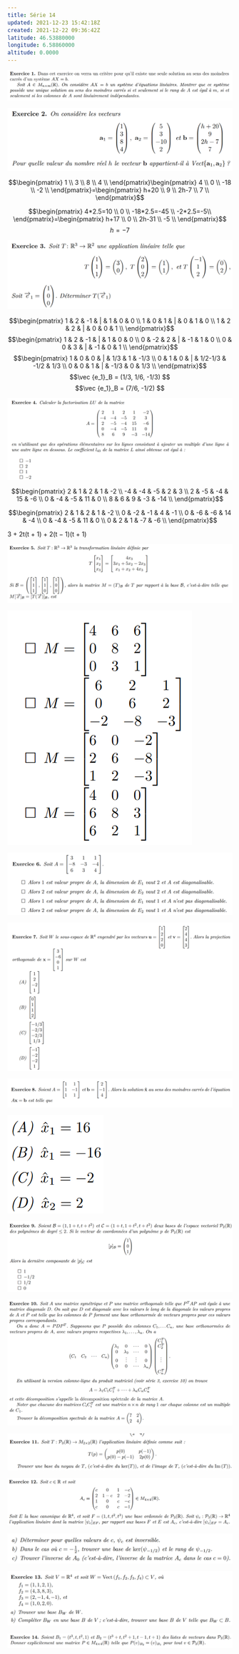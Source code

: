 ```yaml
---
title: Série 14
updated: 2021-12-23 15:42:18Z
created: 2021-12-22 09:36:42Z
latitude: 46.53880000
longitude: 6.58860000
altitude: 0.0000
---
```


![20ae7feccf7c7b4b631859eb64363fc7.png](../../_resources/20ae7feccf7c7b4b631859eb64363fc7.png)

![f3af4eb52117520cb4dd5c379d239460.png](../../_resources/f3af4eb52117520cb4dd5c379d239460.png)


$$\begin{pmatrix}
1 \\
3 \\
8 \\
4 \\
\end{pmatrix}\begin{pmatrix}
4 \\
0 \\
-18 \\
-2 \\
\end{pmatrix}=\begin{pmatrix}
h+20 \\
9 \\
2h-7 \\
7 \\
\end{pmatrix}$$

$$\begin{pmatrix}
4*2.5=10 \\
0 \\
-18*2.5=-45 \\
-2*2.5=-5\\
\end{pmatrix}=\begin{pmatrix}
h+17 \\
0 \\
2h-31 \\
-5 \\
\end{pmatrix}$$
$$h=-7$$

![1ff243a9686fd99329139c5ad795e755.png](../../_resources/1ff243a9686fd99329139c5ad795e755.png)

$$\begin{pmatrix}
1 & 2 & -1 & | & 1 & 0 & 0 \\
1 & 0 & 1 & | & 0 & 1 & 0 \\
1 & 2 & 2 & | & 0 & 0 & 1 \\
\end{pmatrix}$$
$$\begin{pmatrix}
1 & 2 & -1 & | & 1 & 0 & 0 \\
0 & -2 & 2 & | & -1 & 1 & 0 \\
0 & 0 & 3 & | & -1 & 0 & 1 \\
\end{pmatrix}$$
$$\begin{pmatrix}
1 & 0 & 0 & | & 1/3 & 1 & -1/3 \\
0 & 1 & 0 & | & 1/2-1/3 & -1/2 & 1/3 \\
0 & 0 & 1 & | & -1/3 & 0 & 1/3 \\
\end{pmatrix}$$
$$\vec {e_1}_B = (1/3, 1/6, -1/3) $$
$$\vec {e_1}_B = (7/6, -1/2) $$

![e9eeefbdbd59c8bb37207f1cc829d799.png](../../_resources/e9eeefbdbd59c8bb37207f1cc829d799.png)

$$\begin{pmatrix}
2 & 1 & 2 & 1 & -2 \\
-4 & -4 & -5 & 2 & 3 \\
2 & -5 & -4 & 15 & -6 \\
0 & -4 & -5 & 11 & 0 \\
8 & 6 & 9 & -3 & -14 \\
\end{pmatrix}$$

$$\begin{pmatrix}
2 & 1 & 2 & 1 & -2 \\
0 & -2 & -1 & 4 & -1 \\
0 & -6 & -6 & 14 & -4 \\
0 & -4 & -5 & 11 & 0 \\
0 & 2 & 1 & -7 & -6 \\
\end{pmatrix}$$


3 + 2t(t + 1) + 
2(t − 1)(t + 1)


![a7498859be6cd098e441090ccea58b53.png](../../_resources/a7498859be6cd098e441090ccea58b53.png)



![7f09d1bfc5f4cd343e77958bb0273233.png](../../_resources/7f09d1bfc5f4cd343e77958bb0273233.png)

![65b3c1a18df65e0635f14102ad81fb0c.png](../../_resources/65b3c1a18df65e0635f14102ad81fb0c.png)

![c3a2b92214d1bb8891ba2b2c13e3d0fb.png](../../_resources/c3a2b92214d1bb8891ba2b2c13e3d0fb.png)

![0d0b15aef4453b1019f5c8f150088825.png](../../_resources/0d0b15aef4453b1019f5c8f150088825.png)

![3e923db21dfbca4e1df1bdee1c7b8869.png](../../_resources/3e923db21dfbca4e1df1bdee1c7b8869.png)

![1cf32dc1b4cd41bc68c7f6f1cfa42857.png](../../_resources/1cf32dc1b4cd41bc68c7f6f1cfa42857.png)

![c7e3c501785b6b197f291540e802411f.png](../../_resources/c7e3c501785b6b197f291540e802411f.png)

![a252b611c4cf8b0959e2262415c88f22.png](../../_resources/a252b611c4cf8b0959e2262415c88f22.png)

![6bb87979fd2d9e329c2d080af4d37ef3.png](../../_resources/6bb87979fd2d9e329c2d080af4d37ef3.png)

![3f25901de4754e9460108710214bccc8.png](../../_resources/3f25901de4754e9460108710214bccc8.png)

![5dd1f37c63503f1df169fc49eb600d26.png](../../_resources/5dd1f37c63503f1df169fc49eb600d26.png)

![9f6e25ab45fa40c6e31a120279230ea5.png](../../_resources/9f6e25ab45fa40c6e31a120279230ea5.png)

